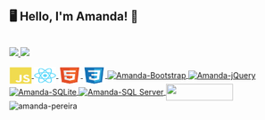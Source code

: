 
## 🖥️ Hello, I'm Amanda! 📖
<br>
 <div>
  <a href="https://github.com/amanda-pereira">
  <img height="180em" src="https://github-readme-stats.vercel.app/api?username=amanda-pereira&show_icons=true&theme=tokyonight&include_all_commits=true&count_private=true"/>
  <img height="180em" src="https://github-readme-stats.vercel.app/api/top-langs/?username=amanda-pereira&layout=compact&langs_count=7&theme=tokyonight"/>
</div>
<div style="display: inline_block"><br>
  <img align="center" alt="Amanda-Js" height="30" width="40" src="https://raw.githubusercontent.com/devicons/devicon/master/icons/javascript/javascript-plain.svg">
  <img align="center" alt="Amanda-React" height="30" width="40" src="https://raw.githubusercontent.com/devicons/devicon/master/icons/react/react-original.svg">
  <img align="center" alt="Rafa-HTML" height="30" width="40" src="https://raw.githubusercontent.com/devicons/devicon/master/icons/html5/html5-original.svg">
  <img align="center" alt="Rafa-CSS" height="30" width="40" src="https://raw.githubusercontent.com/devicons/devicon/master/icons/css3/css3-original.svg">
  <img align="center" alt="Amanda-Bootstrap" height="30" width="70" src="https://img.shields.io/badge/Bootstrap-563D7C?style=for-the-badge&logo=bootstrap&logoColor=white">
  <img align="center" alt="Amanda-jQuery" height="30" width="60" src="https://img.shields.io/badge/jQuery-0769AD?style=for-the-badge&logo=jquery&logoColor=white">
  <img align="center" alt="Amanda-SQLite" height="30" width="60" src="https://img.shields.io/badge/SQLite-07405E?style=for-the-badge&logo=sqlite&logoColor=white">
  <img align="center" alt="Amanda-SQL Server" height="30" width="120" src="https://img.shields.io/badge/Microsoft_SQL_Server-CC2927?style=for-the-badge&logo=microsoft-sql-server&logoColor=white">
  <a href="https://www.linkedin.com/in/amandaaparecidapereira/" target="_blank"><img align="center" height="30" width="120"src="https://img.shields.io/badge/-LinkedIn-%230077B5?style=for-the-badge&logo=linkedin&logoColor=white" target="_blank"></a>
  <img align="center" src="https://komarev.com/ghpvc/?username=amanda-pereira&color=green" alt="amanda-pereira" /> 
</div>  
